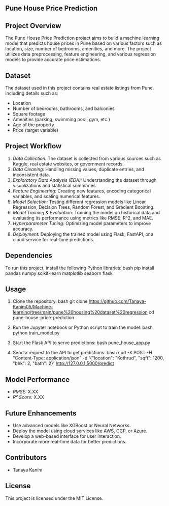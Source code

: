 ## Pune House Price Prediction

## Project Overview
The Pune House Price Prediction project aims to build a machine learning model that predicts house prices in Pune based on various factors such as location, size, number of bedrooms, amenities, and more. The project utilizes data preprocessing, feature engineering, and various regression models to provide accurate price estimations.

## Dataset
The dataset used in this project contains real estate listings from Pune, including details such as:
- Location
- Number of bedrooms, bathrooms, and balconies
- Square footage
- Amenities (parking, swimming pool, gym, etc.)
- Age of the property
- Price (target variable)

## Project Workflow
1. *Data Collection:* The dataset is collected from various sources such as Kaggle, real estate websites, or government records.
2. *Data Cleaning:* Handling missing values, duplicate entries, and inconsistent data.
3. *Exploratory Data Analysis (EDA):* Understanding the dataset through visualizations and statistical summaries.
4. *Feature Engineering:* Creating new features, encoding categorical variables, and scaling numerical features.
5. *Model Selection:* Testing different regression models like Linear Regression, Decision Trees, Random Forest, and Gradient Boosting.
6. *Model Training & Evaluation:* Training the model on historical data and evaluating its performance using metrics like RMSE, R^2, and MAE.
7. *Hyperparameter Tuning:* Optimizing model parameters to improve accuracy.
8. *Deployment:* Deploying the trained model using Flask, FastAPI, or a cloud service for real-time predictions.

## Dependencies
To run this project, install the following Python libraries:
bash
pip install pandas numpy scikit-learn matplotlib seaborn flask


## Usage
1. Clone the repository:
   bash
   git clone https://github.com/Tanaya-Kanim05/Machine-learning/tree/main/pune%20housing%20dataset%20regression
   cd pune-house-price-prediction
   
2. Run the Jupyter notebook or Python script to train the model:
   bash
   python train_model.py
   
3. Start the Flask API to serve predictions:
   bash
   pune_house_app.py
   
4. Send a request to the API to get predictions:
   bash
   curl -X POST -H "Content-Type: application/json" -d '{"location": "Kothrud", "sqft": 1200, "bhk": 2, "bath": 2}' http://127.0.0.1:5000/predict
   

## Model Performance
- *RMSE:* X.XX
- *R² Score:* X.XX

## Future Enhancements
- Use advanced models like XGBoost or Neural Networks.
- Deploy the model using cloud services like AWS, GCP, or Azure.
- Develop a web-based interface for user interaction.
- Incorporate more real-time data for better predictions.

## Contributors
- Tanaya Kanim

## License
This project is licensed under the MIT License.

  

